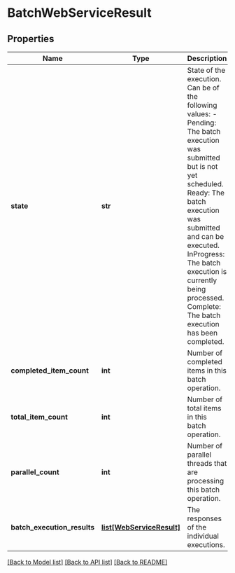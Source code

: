 # BatchWebServiceResult

## Properties
Name | Type | Description | Notes
------------ | ------------- | ------------- | -------------
**state** | **str** | State of the execution. Can be of the following values:  - Pending: The batch execution was submitted but is not yet scheduled. Ready: The batch execution was submitted and can be executed. InProgress: The batch execution is currently being processed. Complete: The batch execution has been completed. | [optional] 
**completed_item_count** | **int** | Number of completed items in this batch operation. | [optional] 
**total_item_count** | **int** | Number of total items in this batch operation. | [optional] 
**parallel_count** | **int** | Number of parallel threads that are processing this batch operation. | [optional] 
**batch_execution_results** | [**list[WebServiceResult]**](WebServiceResult.md) | The responses of the individual executions. | [optional] 

[[Back to Model list]](../README.md#documentation-for-models) [[Back to API list]](../README.md#documentation-for-api-endpoints) [[Back to README]](../README.md)


